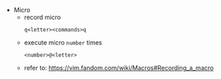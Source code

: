 

* Micro
  * record micro
    ```
    q<letter><commands>q
    ```
  * execute micro `number` times
    ```
    <number>@<letter>   
    ```
  * refer to: https://vim.fandom.com/wiki/Macros#Recording_a_macro
